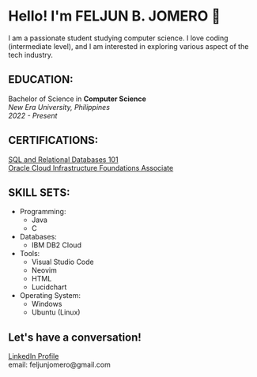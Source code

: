 <h1>Hello! I'm FELJUN B. JOMERO 👋</h1>
<p>I am a passionate student studying computer science. I love coding (intermediate level), and I am interested in exploring various aspect of the tech industry.</p>

<h2>EDUCATION:</h2>
Bachelor of Science in <b>Computer Science</b>
<br><i>New Era University, Philippines</i>
<br><i>2022 - Present</i>

<h2>CERTIFICATIONS:</h2>
<a href = https://courses.cognitiveclass.ai/certificates/97e8b2c5b8ca452e83fc8cf0a328e0ca > SQL and Relational Databases 101</a> <br>
<a href = https://catalog-education.oracle.com/pls/certview/sharebadge?id=BC4E8E5732254F7AF140DB7D5A0D180B51E9F955A7500D2704E0CF1301F5A29A > Oracle Cloud Infrastructure Foundations Associate </a>

<h2>SKILL SETS:</h2>
<ul>
<li>Programming:
  <ul>
    <li>Java</li>
    <li>C</li>
  </ul>
</li>
<li>Databases:
<ul>
  <li>IBM DB2 Cloud</li>
</ul>
</li>
<li>Tools:
<ul>
  <li>Visual Studio Code</li>
  <li>Neovim</li>
  <li>HTML</li>
  <li>Lucidchart</li>
</ul>
</li>
<li>Operating System:
<ul>
  <li>Windows</li>
  <li>Ubuntu (Linux)</li>
</ul>
</li>
</ul>
<h2>Let's have a conversation!</h2>
<a href = www.linkedin.com/in/feljun-jomero-228036297> LinkedIn Profile</a>
<br>email: feljunjomero@gmail.com
